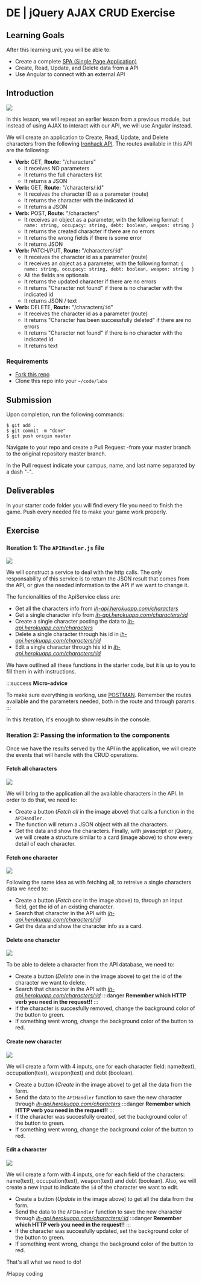 # DE | jQuery AJAX CRUD Exercise

## Learning Goals

After this learning unit, you will be able to:

- Create a complete [SPA (Single Page Application)](https://en.wikipedia.org/wiki/Single-page_application)
- Create, Read, Update, and Delete data from a API
- Use Angular to connect with an external API

## Introduction

![](https://s3-eu-west-1.amazonaws.com/ih-materials/uploads/upload_0fae32a6f15d4494a6780a09a958d140.png)

In this lesson, we will repeat an earlier lesson from a previous module, but instead of using AJAX to interact with our API, we will use Angular instead. 

We will create an application to Create, Read, Update, and Delete characters from the following [Ironhack API](http://ih-api.herokuapp.com/). The routes available in this API are the following:

- **Verb:** GET, **Route:** "/characters"
  - It receives NO parameters
  - It returns the full characters list
  - It returns a JSON
- **Verb:** GET, **Route:** "/characters/:id"
  - It receives the character ID as a parameter (route)
  - It returns the character with the indicated id
  - It returns a JSON
- **Verb:** POST, **Route:** "/characters"
  - It receives an object as a parameter, with the following format:
    `{ name: string, occupacy: string, debt: boolean, weapon: string }`
  - It returns the created character if there are no errors
  - It returns the wrong fields if there is some error
  - It returns JSON
- **Verb:** PATCH/PUT, **Route:** "/characters/:id"
  - It receives the character id as a parameter (route)
  - It receives an object as a parameter, with the following format:
    `{ name: string, occupacy: string, debt: boolean, weapon: string }`
  - All the fields are optionals
  - It returns the updated character if there are no errors
  - It returns "Character not found" if there is no character with the indicated id
  - It returns JSON / text
- **Verb:** DELETE, **Route:** "/characters/:id"
  - It receives the character id as a parameter (route)
  - It returns "Character has been successfully deleted" if there are no errors
  - It returns "Character not found" if there is no character with the indicated id 
  - It returns text

### Requirements

- [Fork this repo](https://guides.github.com/activities/forking/)
- Clone this repo into your `~/code/labs`

## Submission

Upon completion, run the following commands:

```
$ git add .
$ git commit -m "done"
$ git push origin master
```

Navigate to your repo and create a Pull Request -from your master branch to the original repository master branch.

In the Pull request indicate your campus, name, and last name separated by a dash "-".

## Deliverables
In your starter code folder you will find every file you need to finish the game. Push every needed file to make your game work properly.

## Exercise

### Iteration 1: The `APIHandler.js` file

![](https://s3-eu-west-1.amazonaws.com/ih-materials/uploads/upload_ec9874eab2a7ba6fb0d0d75699ca328a.png)

We will construct a service to deal with the http calls. The only responsability of this service is to return the JSON result that comes from the API, or give the needed information to the API if we want to change it.

The funcionalities of the ApiService class are:

- Get all the characters info from *[ih-api.herokuapp.com/characters](http://ih-api.herokuapp.com/characters)*
- Get a single character info from *[ih-api.herokuapp.com/characters/:id](http://ih-api.herokuapp.com/characters/:id)*
- Create a single character posting the data to *[ih-api.herokuapp.com/characters](http://ih-api.herokuapp.com/characters)*
- Delete a single character through his id in *[ih-api.herokuapp.com/characters/:id](http://ih-api.herokuapp.com/characters/:id)*
- Edit a single character through his id in *[ih-api.herokuapp.com/characters/:id](http://ih-api.herokuapp.com/characters/:id)*

We have outlined all these functions in the starter code, but it is up to you to fill them in with instructions. 

:::success
**Micro-advice**

To make sure everything is working, use [POSTMAN](https://www.getpostman.com/). Remember the routes available and the parameters needed, both in the route and through params.
:::

In this iteration, it's enough to show results in the console.

### Iteration 2: Passing the information to the components 

Once we have the results served by the API in the application, we will create the events that will handle with the CRUD operations.

#### Fetch all characters

![](https://s3-eu-west-1.amazonaws.com/ih-materials/uploads/upload_497edb039e18a135241f5dfaf54ebe19.png)

We will bring to the application all the available characters in the API. In order to do that, we need to: 

- Create a button (*Fetch all* in the image above) that calls a function in the `APIHandler`.
- The function will return a JSON object with all the characters.
- Get the data and show the characters. Finally, with javascript or jQuery, we will create a structure similar to a card (image above) to show every detail of each character.

#### Fetch one character

![](https://s3-eu-west-1.amazonaws.com/ih-materials/uploads/upload_ebdfb7aa999d2078ba61a38df24367ca.png)

Following the same idea as with fetching all, to retreive a single characters data we need to:

- Create a button (*Fetch one* in the image above) to, through an input field, get the id of an existing character.
- Search that character in the API with *[ih-api.herokuapp.com/characters/:id](http://ih-api.herokuapp.com/characters/:id)*
- Get the data and show the character info as a card.

#### Delete one character

![](https://s3-eu-west-1.amazonaws.com/ih-materials/uploads/upload_8bbdd220db9a5adb1f7adf5abb545702.png)

To be able to delete a character from the API database, we need to:

- Create a button (*Delete* one in the image above) to get the id of the character we want to delete.
- Search that character in the API with *[ih-api.herokuapp.com/characters/:id](http://ih-api.herokuapp.com/characters/:id)*
   :::danger
   **Remember which HTTP verb you need in the request!!**
   :::
- If the character is succesfully removed, change the background color of the button to green.
- If something went wrong, change the background color of the button to red.

#### Create new character

![](https://s3-eu-west-1.amazonaws.com/ih-materials/uploads/upload_851324eeeca02a7c5b9b487e1a5b3f30.png)

We will create a form with 4 inputs, one for each character field: name(text), occupation(text), weapon(text) and debt (boolean).

- Create a button (*Create* in the image above) to get all the data from the form.
- Send the data to the `APIHandler` function to save the new character through *[ih-api.herokuapp.com/characters](http://ih-api.herokuapp.com/characters)*
   :::danger
   **Remember which HTTP verb you need in the request!!**
   :::
- If the character was succesfully created, set the background color of the button to green.
- If something went wrong, change the background color of the button to red.

#### Edit a character

![](https://s3-eu-west-1.amazonaws.com/ih-materials/uploads/upload_27c264db58a8bbaa3ecb83d6ffdc0cda.png)

We will create a form with 4 inputs, one for each field of the characters: name(text), occupation(text), weapon(text) and debt (boolean). Also, we will create a new input to indicate the `id` of the character we want to edit.

- Create a button (*Update* in the image above) to get all the data from the form.
- Send the data to the `APIHandler` function to save the new character through *[ih-api.herokuapp.com/characters/:id](http://ih-api.herokuapp.com/characters/:id)*
   :::danger
   **Remember which HTTP verb you need in the request!!**
   :::
- If the character was succesfully updated, set the background color of the button to green.
- If something went wrong, change the background color of the button to red.

That's all what we need to do!

/Happy coding
